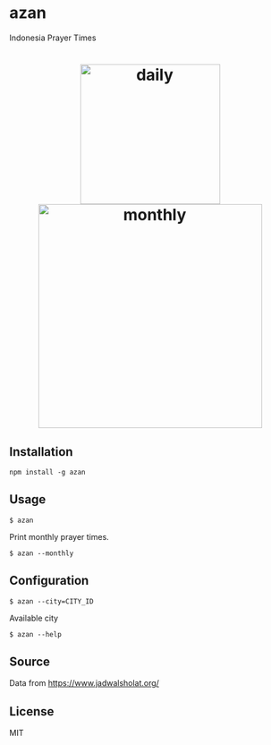 # azan

Indonesia Prayer Times

<h1 align="center">
	<img width="250" src="https://github.com/satriowisnugroho/azan/raw/master/media/daily.jpeg" alt="daily">
	<br>
  	<img width="400" src="https://github.com/satriowisnugroho/azan/raw/master/media/monthly.jpeg" alt="monthly">
	<br>
</h1>

## Installation
```
npm install -g azan
```

## Usage

```
$ azan
```
Print monthly prayer times.
```
$ azan --monthly
```

## Configuration

```
$ azan --city=CITY_ID
```
Available city
```
$ azan --help
```

## Source
Data from https://www.jadwalsholat.org/

## License
MIT
